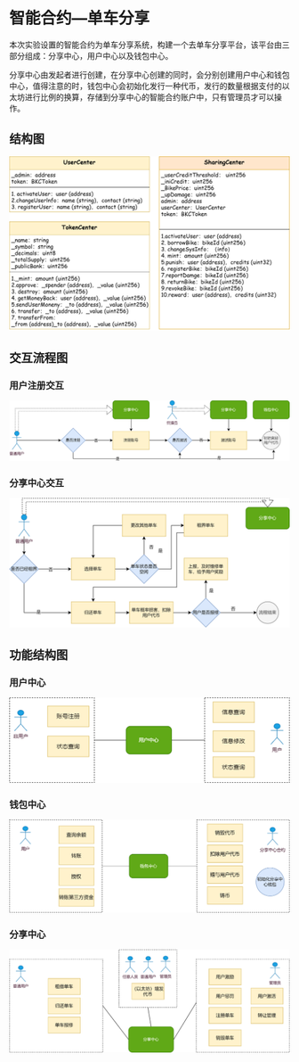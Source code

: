 # 智能合约—单车分享

本次实验设置的智能合约为单车分享系统，构建一个去单车分享平台，该平台由三部分组成：分享中心，用户中心以及钱包中心。

分享中心由发起者进行创建，在分享中心创建的同时，会分别创建用户中心和钱包中心，值得注意的时，钱包中心会初始化发行一种代币，发行的数量根据支付的以太坊进行比例的换算，存储到分享中心的智能合约账户中，只有管理员才可以操作。

## 结构图

![a](img/a.png)

## 交互流程图

### 用户注册交互

![b](img/b.png)

### 分享中心交互

![c](img/c.png)

## 功能结构图
### 用户中心

![d](img/d.png)

### 钱包中心

![f](img/f.png)

### 分享中心

![g](img/g.png)
